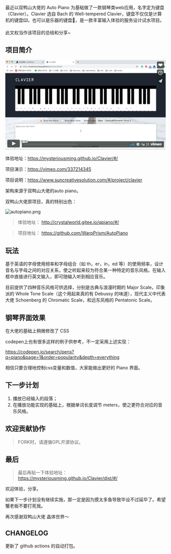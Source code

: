 
最近以双鸭山大佬的 Auto Piano 为基础做了一款钢琴类web应用，名字定为键盘（Clavier）。Clavier 选自 Bach 的 Well-tempered Clavier，键盘不仅仅是计算机的键盘⌨️，也可以是乐器的键盘🎹，是一款丰富输入体验的服务设计试水项目。

此文权当作该项目的总结和分享~

## 项目简介


[![Watch the video](https://github.com/MysteriousMing/Clavier/blob/master/Vimeo/Screen%20Shot%202019-10-13%20at%2019.58.36.png)](https://vimeo.com/337214345)

体验地址：https://mysteriousming.github.io/Clavier/#/

项目演示：https://vimeo.com/337214345

项目说明：https://www.suncreativesolution.com/#/project/clavier


架构来源于双鸭山大佬的auto piano。

双鸭山大佬原项目，真的特别出色：

![autopiano.png](https://user-gold-cdn.xitu.io/2019/4/1/169d81ff4a11e634?w=1318&h=850&f=png&s=579420)

> 体验地址： http://crystalworld.gitee.io/qpiano/#/

> 项目地址： https://github.com/WarpPrism/AutoPiano

## 玩法

基于英语的字母使用频率和字母组合（如 th，er，in，ed 等）的使用频率，设计音名与字母之间的对应关系，使之听起来较为符合某一种特定的音乐风格。在输入框中直接进行英文输入，即可随输入听到相应音乐。

目前提供了四种音乐风格可供选择，分别是古典与浪漫时期的 Major Scale，印象派的 Whole Tone Scale（这个用起来真的有 Debussy 的味道），现代主义中代表大佬 Schoenberg 的 Chromatic Scale，和远东风格的 Pentatonic Scale。


## 钢琴界面效果

在大佬的基础上稍微修改了 CSS

codepen上也有很多这样的例子供参考，不一定采用上述实现：

https://codepen.io/search/pens?q=piano&page=1&order=popularity&depth=everything

相信只要合理地控制css变量和数值，大家能做出更好的 Piano 界面。

## 下一步计划

1. 播放已经输入的段落；
2. 在播放功能实现的基础上，根据单词长度调节 meters，使之更符合对应的音乐风格。

## 欢迎贡献协作

> FORK时，请遵循GPL开源协议。

## 最后

> 最后再贴一下体验地址： https://mysteriousming.github.io/Clavier/dist/#/

欢迎体验，分享。

如果下一步计划没有继续实施，那一定是因为摸太多鱼导致毕设不过延毕了。希望蟹老板不要打死我。

再次感谢双鸭山大佬 晶体世界～

## CHANGELOG
更新了 github actions 的自动打包。

